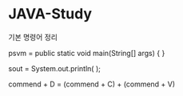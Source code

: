 # JAVA-Study

기본 명령어 정리

psvm = public static void main(String[] args) { }

sout = System.out.println( );


commend + D = (commend + C) + (commend + V)
